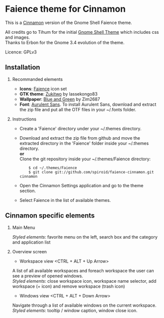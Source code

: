 Faience theme for Cinnamon
==========================

This is a [Cinnamon](http://cinnamon.linuxmint.com/ "Cinnamon project homepage") version of the Gnome Shell Faience theme.

All credits go to Tihum for the initial [Gnome Shell Theme](http://tiheum.deviantart.com/#/d47vmgg "Faience Gnome Shell theme") which includes css and images.  
Thanks to Erbon for the Gnome 3.4 evolution of the theme.

Licence: GPLv3


## Installation

1. Recommanded elements

   * **Icons**: [Faience](http://tiheum.deviantart.com/art/Faience-icon-theme-255099649 "Faience icon set") icon set
   * **GTK theme**: [Zukitwo](http://lassekongo83.deviantart.com/art/Zukitwo-203936861 "Zukitwo GTK 3 Theme") by lassekongo83
   * **Wallpaper**: [Blue and Green](http://zim2687.deviantart.com/art/Blue-and-Green-206584536 "Blue and Green wallpapeer") by Zim2687
   * **Font**: [Aurulent Sans](http://www.dafont.com/fr/aurulent-sans.font "Aurulent Sans font"). To install Aurulent Sans, download and extract the zip file and put all the OTF files in your ~/.fonts folder.

2. Instructions

   * Create a 'Faience' directory under your  ~/.themes directory.

   * Download and extract the zip file from github and move the extracted directory in the 'Faience' folder inside your ~/.themes directory.  
     **or**  
     Clone the git repository inside your ~/.themes/Faience directory:  
     ```shell  
         $ cd ~/.themes/Faience
         $ git clone git://github.com/spiroid/faience-cinnamon.git cinnamon
     ```
 
   * Open the Cinnamon Settings application and go to the theme section.
   * Select Faience in the list of available themes.

## Cinnamon specific elements

1. Main Menu

   *Styled elements*: favorite menu on the left, search box and the category and application list

2. Overview screen

   * Workspace view <CTRL + ALT + Up Arrow>

   A list of all available workspaces and foreach workspace the user can see a preview of opened windows.  
   *Styled elements*: close workspace icon, workspace name selector, add workspace (+ icon) and remove workspace (trash icon)

   * Windows view <CTRL + ALT + Down Arrow>

   Navigate through a list of available windows on the current workspace.  
   *Styled elements*: tooltip / window caption, window close icon.
